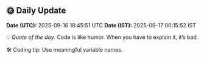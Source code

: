## 🌞 Daily Update

**Date (UTC):** 2025-09-16 18:45:51 UTC
**Date (IST):** 2025-09-17 00:15:52 IST

💡 *Quote of the day:* Code is like humor. When you have to explain it, it’s bad.

🛠️ Coding tip: Use meaningful variable names.
